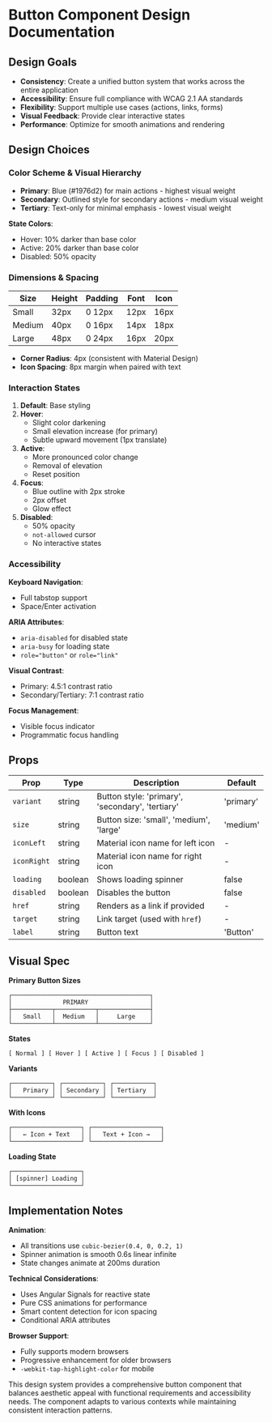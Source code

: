 # Button Component Design Documentation

## Design Goals

- **Consistency**: Create a unified button system that works across the entire application  
- **Accessibility**: Ensure full compliance with WCAG 2.1 AA standards  
- **Flexibility**: Support multiple use cases (actions, links, forms)  
- **Visual Feedback**: Provide clear interactive states  
- **Performance**: Optimize for smooth animations and rendering  

## Design Choices

### Color Scheme & Visual Hierarchy

- **Primary**: Blue (#1976d2) for main actions - highest visual weight  
- **Secondary**: Outlined style for secondary actions - medium visual weight  
- **Tertiary**: Text-only for minimal emphasis - lowest visual weight  

**State Colors**:  
- Hover: 10% darker than base color  
- Active: 20% darker than base color  
- Disabled: 50% opacity  

### Dimensions & Spacing

| Size   | Height | Padding  | Font | Icon |
|--------|--------|----------|------|------|
| Small  | 32px   | 0 12px   | 12px | 16px |
| Medium | 40px   | 0 16px   | 14px | 18px |
| Large  | 48px   | 0 24px   | 16px | 20px |

- **Corner Radius**: 4px (consistent with Material Design)  
- **Icon Spacing**: 8px margin when paired with text  

### Interaction States

1. **Default**: Base styling  
2. **Hover**:  
   - Slight color darkening  
   - Small elevation increase (for primary)  
   - Subtle upward movement (1px translate)  
3. **Active**:  
   - More pronounced color change  
   - Removal of elevation  
   - Reset position  
4. **Focus**:  
   - Blue outline with 2px stroke  
   - 2px offset  
   - Glow effect  
5. **Disabled**:  
   - 50% opacity  
   - `not-allowed` cursor  
   - No interactive states  

### Accessibility

**Keyboard Navigation**:  
- Full tabstop support  
- Space/Enter activation  

**ARIA Attributes**:  
- `aria-disabled` for disabled state  
- `aria-busy` for loading state  
- `role="button"` or `role="link"`  

**Visual Contrast**:  
- Primary: 4.5:1 contrast ratio  
- Secondary/Tertiary: 7:1 contrast ratio  

**Focus Management**:  
- Visible focus indicator  
- Programmatic focus handling  

## Props

| Prop       | Type     | Description                                 | Default   |
|------------|----------|---------------------------------------------|-----------|
| `variant`  | string   | Button style: 'primary', 'secondary', 'tertiary' | 'primary' |
| `size`     | string   | Button size: 'small', 'medium', 'large'     | 'medium'  |
| `iconLeft` | string   | Material icon name for left icon            | -         |
| `iconRight`| string   | Material icon name for right icon           | -         |
| `loading`  | boolean  | Shows loading spinner                       | false     |
| `disabled` | boolean  | Disables the button                         | false     |
| `href`     | string   | Renders as a link if provided               | -         |
| `target`   | string   | Link target (used with `href`)              | -         |
| `label`    | string   | Button text                                 | 'Button'  |

## Visual Spec

**Primary Button Sizes**
```text
┌──────────────────────────────────────┐
│              PRIMARY                 │                
├───────────┬───────────┬──────────────┤
│   Small   │  Medium   │     Large    │
└───────────┴───────────┴──────────────┘
```

**States**
```text
[ Normal ] [ Hover ] [ Active ] [ Focus ] [ Disabled ]
```

**Variants**
```text
┌───────────┐ ┌───────────┐ ┌───────────┐
│   Primary │ │ Secondary │ │ Tertiary  │
└───────────┘ └───────────┘ └───────────┘
```

**With Icons**
```text
┌───────────────────┐ ┌───────────────────┐
│   ← Icon + Text   │ │   Text + Icon →   │
└───────────────────┘ └───────────────────┘
```

**Loading State**
```text
┌───────────────────┐
│ [spinner] Loading │
└───────────────────┘
```

## Implementation Notes

**Animation**:  
- All transitions use `cubic-bezier(0.4, 0, 0.2, 1)`  
- Spinner animation is smooth 0.6s linear infinite  
- State changes animate at 200ms duration  

**Technical Considerations**:  
- Uses Angular Signals for reactive state  
- Pure CSS animations for performance  
- Smart content detection for icon spacing  
- Conditional ARIA attributes  

**Browser Support**:  
- Fully supports modern browsers  
- Progressive enhancement for older browsers  
- `-webkit-tap-highlight-color` for mobile  

This design system provides a comprehensive button component that balances aesthetic appeal with functional requirements and accessibility needs. The component adapts to various contexts while maintaining consistent interaction patterns.